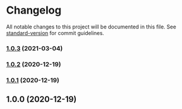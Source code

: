 # Changelog

All notable changes to this project will be documented in this file. See [standard-version](https://github.com/conventional-changelog/standard-version) for commit guidelines.

### [1.0.3](https://github.com/Kikobeats/is-european/compare/v1.0.2...v1.0.3) (2021-03-04)

### [1.0.2](https://github.com/Kikobeats/is-european/compare/v1.0.1...v1.0.2) (2020-12-19)

### [1.0.1](https://github.com/Kikobeats/is-european/compare/v1.0.0...v1.0.1) (2020-12-19)

## 1.0.0 (2020-12-19)
